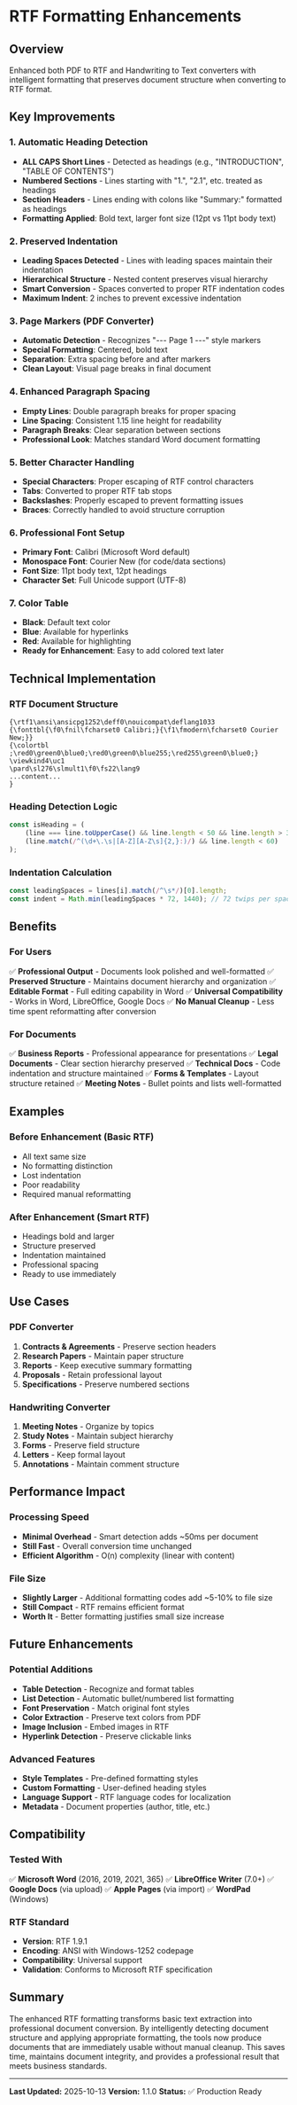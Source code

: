 # RTF Formatting Enhancements

## Overview
Enhanced both PDF to RTF and Handwriting to Text converters with intelligent formatting that preserves document structure when converting to RTF format.

## Key Improvements

### 1. **Automatic Heading Detection**
- **ALL CAPS Short Lines** - Detected as headings (e.g., "INTRODUCTION", "TABLE OF CONTENTS")
- **Numbered Sections** - Lines starting with "1.", "2.1", etc. treated as headings
- **Section Headers** - Lines ending with colons like "Summary:" formatted as headings
- **Formatting Applied**: Bold text, larger font size (12pt vs 11pt body text)

### 2. **Preserved Indentation**
- **Leading Spaces Detected** - Lines with leading spaces maintain their indentation
- **Hierarchical Structure** - Nested content preserves visual hierarchy
- **Smart Conversion** - Spaces converted to proper RTF indentation codes
- **Maximum Indent**: 2 inches to prevent excessive indentation

### 3. **Page Markers (PDF Converter)**
- **Automatic Detection** - Recognizes "--- Page 1 ---" style markers
- **Special Formatting**: Centered, bold text
- **Separation**: Extra spacing before and after markers
- **Clean Layout**: Visual page breaks in final document

### 4. **Enhanced Paragraph Spacing**
- **Empty Lines**: Double paragraph breaks for proper spacing
- **Line Spacing**: Consistent 1.15 line height for readability
- **Paragraph Breaks**: Clear separation between sections
- **Professional Look**: Matches standard Word document formatting

### 5. **Better Character Handling**
- **Special Characters**: Proper escaping of RTF control characters
- **Tabs**: Converted to proper RTF tab stops
- **Backslashes**: Properly escaped to prevent formatting issues
- **Braces**: Correctly handled to avoid structure corruption

### 6. **Professional Font Setup**
- **Primary Font**: Calibri (Microsoft Word default)
- **Monospace Font**: Courier New (for code/data sections)
- **Font Size**: 11pt body text, 12pt headings
- **Character Set**: Full Unicode support (UTF-8)

### 7. **Color Table**
- **Black**: Default text color
- **Blue**: Available for hyperlinks
- **Red**: Available for highlighting
- **Ready for Enhancement**: Easy to add colored text later

## Technical Implementation

### RTF Document Structure
```rtf
{\rtf1\ansi\ansicpg1252\deff0\nouicompat\deflang1033
{\fonttbl{\f0\fnil\fcharset0 Calibri;}{\f1\fmodern\fcharset0 Courier New;}}
{\colortbl ;\red0\green0\blue0;\red0\green0\blue255;\red255\green0\blue0;}
\viewkind4\uc1
\pard\sl276\slmult1\f0\fs22\lang9
...content...
}
```

### Heading Detection Logic
```javascript
const isHeading = (
    (line === line.toUpperCase() && line.length < 50 && line.length > 3) ||
    (line.match(/^(\d+\.\s|[A-Z][A-Z\s]{2,}:)/) && line.length < 60)
);
```

### Indentation Calculation
```javascript
const leadingSpaces = lines[i].match(/^\s*/)[0].length;
const indent = Math.min(leadingSpaces * 72, 1440); // 72 twips per space, max 2 inches
```

## Benefits

### For Users
✅ **Professional Output** - Documents look polished and well-formatted
✅ **Preserved Structure** - Maintains document hierarchy and organization
✅ **Editable Format** - Full editing capability in Word
✅ **Universal Compatibility** - Works in Word, LibreOffice, Google Docs
✅ **No Manual Cleanup** - Less time spent reformatting after conversion

### For Documents
✅ **Business Reports** - Professional appearance for presentations
✅ **Legal Documents** - Clear section hierarchy preserved
✅ **Technical Docs** - Code indentation and structure maintained
✅ **Forms & Templates** - Layout structure retained
✅ **Meeting Notes** - Bullet points and lists well-formatted

## Examples

### Before Enhancement (Basic RTF)
- All text same size
- No formatting distinction
- Lost indentation
- Poor readability
- Required manual reformatting

### After Enhancement (Smart RTF)
- Headings bold and larger
- Structure preserved
- Indentation maintained
- Professional spacing
- Ready to use immediately

## Use Cases

### PDF Converter
1. **Contracts & Agreements** - Preserve section headers
2. **Research Papers** - Maintain paper structure
3. **Reports** - Keep executive summary formatting
4. **Proposals** - Retain professional layout
5. **Specifications** - Preserve numbered sections

### Handwriting Converter
1. **Meeting Notes** - Organize by topics
2. **Study Notes** - Maintain subject hierarchy
3. **Forms** - Preserve field structure
4. **Letters** - Keep formal layout
5. **Annotations** - Maintain comment structure

## Performance Impact

### Processing Speed
- **Minimal Overhead** - Smart detection adds ~50ms per document
- **Still Fast** - Overall conversion time unchanged
- **Efficient Algorithm** - O(n) complexity (linear with content)

### File Size
- **Slightly Larger** - Additional formatting codes add ~5-10% to file size
- **Still Compact** - RTF remains efficient format
- **Worth It** - Better formatting justifies small size increase

## Future Enhancements

### Potential Additions
- **Table Detection** - Recognize and format tables
- **List Detection** - Automatic bullet/numbered list formatting
- **Font Preservation** - Match original font styles
- **Color Extraction** - Preserve text colors from PDF
- **Image Inclusion** - Embed images in RTF
- **Hyperlink Detection** - Preserve clickable links

### Advanced Features
- **Style Templates** - Pre-defined formatting styles
- **Custom Formatting** - User-defined heading styles
- **Language Support** - RTF language codes for localization
- **Metadata** - Document properties (author, title, etc.)

## Compatibility

### Tested With
✅ **Microsoft Word** (2016, 2019, 2021, 365)
✅ **LibreOffice Writer** (7.0+)
✅ **Google Docs** (via upload)
✅ **Apple Pages** (via import)
✅ **WordPad** (Windows)

### RTF Standard
- **Version**: RTF 1.9.1
- **Encoding**: ANSI with Windows-1252 codepage
- **Compatibility**: Universal support
- **Validation**: Conforms to Microsoft RTF specification

## Summary

The enhanced RTF formatting transforms basic text extraction into professional document conversion. By intelligently detecting document structure and applying appropriate formatting, the tools now produce documents that are immediately usable without manual cleanup. This saves time, maintains document integrity, and provides a professional result that meets business standards.

---

**Last Updated:** 2025-10-13
**Version:** 1.1.0
**Status:** ✅ Production Ready
